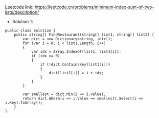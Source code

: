 Leetcode link: https://leetcode.cn/problems/minimum-index-sum-of-two-lists/description/ 

- Solution 1:
```
public class Solution {
    public string[] FindRestaurant(string[] list1, string[] list2) {
        var dict = new Dictionary<string, int>();
        for (var i = 0; i < list1.Length; i++)
        {
            var idx = Array.IndexOf(list2, list1[i]);
            if (idx >= 0)
            {
                if (!dict.ContainsKey(list1[i]))
                {
                    dict[list1[i]] = i + idx;
                }
            }
        }

        var smallest = dict.Min(i => i.Value);
        return dict.Where(i => i.Value == smallest).Select(i => i.Key).ToArray();
    }
}
```
